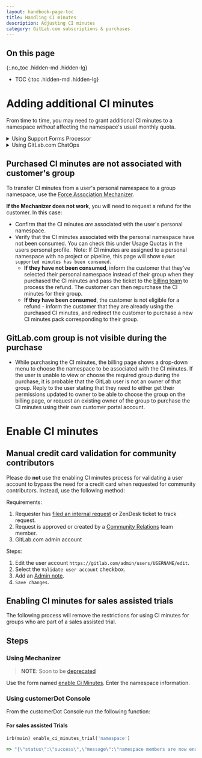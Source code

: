 ```yaml
---
layout: handbook-page-toc
title: Handling CI minutes
description: Adjusting CI minutes
category: GitLab.com subscriptions & purchases
---
```

## On this page
{:.no_toc .hidden-md .hidden-lg}

- TOC
{:toc .hidden-md .hidden-lg}

# Adding additional CI minutes

From time to time, you may need to grant additional CI minutes to a namespace
_without_ affecting the namespace's usual monthly quota.

<details>
<summary>Using Support Forms Processor
</summary>

Use the <a href="https://gitlab-com.gitlab.io/support/toolbox/forms_processor/LR/extra_minutes.html">
Extra Minutes form</a>.
</details>

<details>
<summary>Using GitLab.com ChatOps
</summary>

View the <a href="/handbook/support/workflows/chatops.html#setting-additional-minutes-quota-for-a-namespace">
Support ChatOps documentation</a> for more information.
</details>

## Purchased CI minutes are not associated with customer's group
To transfer CI minutes from a user's personal namespace to a group namespace, use the [Force Association Mechanizer](https://gitlab-com.gitlab.io/support/toolbox/forms_processor/LR/force_associate.html).

**If the Mechanizer does not work**, you will need to request a refund for the customer.  In this case:
- Confirm that the CI minutes *are* associated with the user's personal namespace.
- Verify that the CI minutes associated with the personal namespace have not been consumed. You can check this under Usage Quotas in the users personal profile.  Note: If CI minutes are assigned to a personal namespace with no project or pipeline, this page will show `0/Not supported minutes has been consumed.`
    - **If they have not been consumed**, inform the customer that they've selected their personal namespace instead of their group when they purchased the CI minutes and pass the ticket to the [billing team](/handbook/support/license-and-renewals/workflows/billing_contact_change_payments.html#refunds) to process the refund. The customer can then repurchase the CI minutes for their group.
    - **If they have been consumed**, the customer is not eligible for a refund - inform the customer that they are already using the purchased CI minutes, and redirect the customer to purchase a new CI minutes pack corresponding to their group.

## GitLab.com group is not visible during the purchase

- While purchasing the CI minutes, the billing page shows a drop-down menu to choose the namespace to be associated with the CI minutes. If the user is unable to view or choose the required group during the purchase, it is probable that the GitLab user is not an owner of that group.  Reply to the user stating that they need to either get their permissions updated to owner to be able to choose the group on the billing page, or request an existing owner of the group to purchase the CI minutes using their own customer portal account.

# Enable CI minutes

## Manual credit card validation for community contributors

Please do **not** use the enabling CI minutes process for validating a user account to bypass the need for a credit card when requested for community contributors. Instead, use the following method:

Requirements:

1. Requester has [filed an internal request](https://gitlab.com/gitlab-com/support/internal-requests/-/blob/master/.gitlab/issue_templates/Wider%20Community%20Contributor%20Shared%20Runner%20SaaS%20CC%20bypass.md) or ZenDesk ticket to track request.
1. Request is approved or created by a [Community Relations](https://about.gitlab.com/handbook/marketing/community-relations/#-meet-the-team) team member.
1. GitLab.com admin account

Steps:

1. Edit the user account `https://gitlab.com/admin/users/USERNAME/edit`.
1. Select the `Validate user account` checkbox.
1. Add an [Admin note](../../../workflows/admin_note.html).
1. `Save changes`.

## Enabling CI minutes for sales assisted trials

The following process will remove the restrictions for using CI minutes for groups who are part of a sales assisted trial.

## Steps

### Using Mechanizer

> <i class="fas fa-exclamation-triangle color-orange"></i> **NOTE**: Soon to be [deprecated](/handbook/support/license-and-renewals/workflows/customersdot/mechanizer.html#mechanizer-notice)

Use the form named [enable Ci Minutes](https://gitlab-com.gitlab.io/support/toolbox/forms_processor/LR/enable_ci_minutes.html).
Enter the namespace information.

### Using customerDot Console

From the customerDot Console run the following function:

#### For sales assisted Trials

```ruby
irb(main) enable_ci_minutes_trial('namespace')

=> "{\"status\":\"success\",\"message\":\"namespace members are now enabled to run CI minutes\"}"
```
